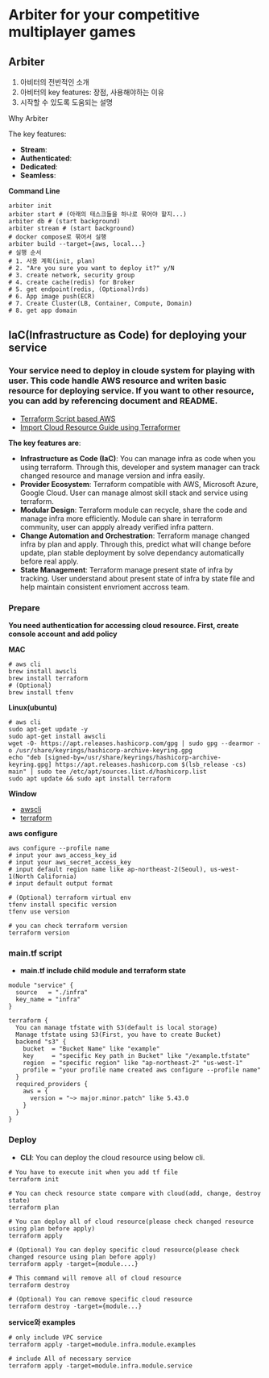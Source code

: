 <!-- ### 개발용 환경 변수 설정 방법

`.local.sample.env` 파일을 참고하여 `.local.env` 파일을 만든다.

### pytest 실행 방법

```bash
## 프로젝트 루트 디렉토리에서
## 전체 테스트(test_*.py) 실행
$ pytest
## 특정 폴더
$ pytest tests/auth/
## 특정 파일
$ pytest tests/auth/test_service.py
## 특정 class
$  pytest tests/auth/test_service.py::TestUserService
## 특정 fuction
$  pytest tests/auth/test_service. py::TestUserService::test_register_user_by_device_id
## print 문 출력
$ pytest -s
``` -->
# Arbiter for your competitive multiplayer games

## Arbiter
1. 아비터의 전반적인 소개
2. 아비터의 key features: 장점, 사용해야하는 이유
3. 시작할 수 있도록 도움되는 설명

Why Arbiter

The key features:
- **Stream**:
- **Authenticated**:
- **Dedicated**:
- **Seamless**:

**Command Line**
```shell
arbiter init
arbiter start # (아래의 태스크들을 하나로 묶어야 할지...)
arbiter db # (start background)
arbiter stream # (start background)
# docker compose로 묶어서 실행
arbiter build --target={aws, local...}
# 실행 순서
# 1. 사용 계획(init, plan)
# 2. "Are you sure you want to deploy it?" y/N
# 3. create network, security group
# 4. create cache(redis) for Broker
# 5. get endpoint(redis, (Optional)rds)
# 6. App image push(ECR)
# 7. Create Cluster(LB, Container, Compute, Domain)
# 8. get app domain
```

## IaC(Infrastructure as Code) for deploying your service
### Your service need to deploy in cloude system for playing with user. This code handle AWS resource and writen basic resource for deploying service. If you want to other resource, you can add by referencing document and README.
- [Terraform Script based AWS](https://registry.terraform.io/providers/hashicorp/aws/latest/docs)
- [Import Cloud Resource Guide using Terraformer](https://github.com/GoogleCloudPlatform/terraformer/blob/master/docs/aws.md)

**The key features are**:
- **Infrastructure as Code (IaC)**:
You can manage infra as code when you using terraform. Through this, developer and system manager can track changed resource and manage version and infra easily.
- **Provider Ecosystem**:
Terraform compatible with AWS, Microsoft Azure, Google Cloud. User can manage almost skill stack and service using terraform.
- **Modular Design**:
Terraform module can recycle, share the code and manage infra more efficiently. Module can share in terraform community, user can appply already verified infra pattern.
- **Change Automation and Orchestration**:
Terraform manage changed infra by plan and apply. Through this, predict what will change before update, plan stable deployment by solve dependancy automatically before real apply.
- **State Management**:
Terraform manage present state of infra by tracking. User understand about present state of infra by state file and help maintain consistent envrioment accross team.

### Prepare
**You need authentication for accessing cloud resource. First, create console account and add policy**

**MAC**
```shell
# aws cli
brew install awscli
brew install terraform
# (Optional)
brew install tfenv
```

**Linux(ubuntu)**
```shell
# aws cli
sudo apt-get update -y
sudo apt-get install awscli
wget -O- https://apt.releases.hashicorp.com/gpg | sudo gpg --dearmor -o /usr/share/keyrings/hashicorp-archive-keyring.gpg
echo "deb [signed-by=/usr/share/keyrings/hashicorp-archive-keyring.gpg] https://apt.releases.hashicorp.com $(lsb_release -cs) main" | sudo tee /etc/apt/sources.list.d/hashicorp.list
sudo apt update && sudo apt install terraform
```

**Window**
- [awscli](https://docs.aws.amazon.com/ko_kr/cli/latest/userguide/getting-started-install.html)
- [terraform](https://developer.hashicorp.com/terraform/install#windows)

**aws configure**
```shell
aws configure --profile name
# input your aws_access_key_id
# input your aws_secret_access_key
# input default region name like ap-northeast-2(Seoul), us-west-1(North California)
# input default output format

# (Optional) terraform virtual env
tfenv install specific version
tfenv use version

# you can check terraform version
terraform version
```

### main.tf script
- **main.tf include child module and terraform state**
```hcl
module "service" {
  source   = "./infra"
  key_name = "infra"
}

terraform {
  You can manage tfstate with S3(default is local storage)
  Manage tfstate using S3(First, you have to create Bucket) 
  backend "s3" {
    bucket  = "Bucket Name" like "example"
    key     = "specific Key path in Bucket" like "/example.tfstate"
    region  = "specific region" like "ap-northeast-2" "us-west-1"
    profile = "your profile name created aws configure --profile name"
  }
  required_providers {
    aws = {
      version = "~> major.minor.patch" like 5.43.0
    }
  }
}
```

### Deploy
- **CLI**: You can deploy the cloud resource using below cli.
```shell
# You have to execute init when you add tf file
terraform init

# You can check resource state compare with cloud(add, change, destroy state)
terraform plan

# You can deploy all of cloud resource(please check changed resource using plan before apply)
terraform apply

# (Optional) You can deploy specific cloud resource(please check changed resource using plan before apply)
terraform apply -target={module....}

# This command will remove all of cloud resource
terraform destroy 

# (Optional) You can remove specific cloud resource
terraform destroy -target={module...}
```

**service와 examples**
```shell
# only include VPC service
terraform apply -target=module.infra.module.examples

# include All of necessary service
terraform apply -target=module.infra.module.service
```
